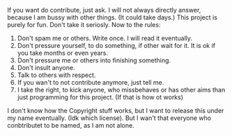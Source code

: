 If you want do contribute, just ask. I will not always directly answer, because I am bussy with other things. (It could take days.) This project is purely for fun. Don't take it seriosly. Now to the rules:

1. Don't spam me or others. Write once. I will read it eventually.
2. Don't pressure yourself, to do something, if other wait for it. It is ok if you take months or even years.
3. Don't pressure me or others into finishing something.
4. Don't insult anyone.
5. Talk to others with respect.
6. If you wan't to not contribute anymore, just tell me.
7. I take the right, to kick anyone, who missbehaves or has other aims than just programming for this project. (If that is how ot works)

I don't know how the Copyright stuff works, but I want to release this under my name eventually. (Idk which license). But I wan't that everyone who conbtributet to be named, as I am not alone.
